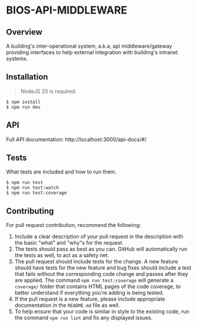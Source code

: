 # BIOS-API-MIDDLEWARE

## Overview

A building's inter-operational system, a.k.a, api middleware/gateway providing interfaces to help external integration with building's intranet systems. 

## Installation

> NodeJS 20 is required.

```
$ npm install
$ npm run dev
```

## API 

Full API documentation: http://localhost:3000/api-docs/#/

## Tests

What tests are included and how to run them.
```
$ npm run test
$ npm run test:watch
$ npm run test:coverage
```

## Contributing

For pull request contribution, recommend the following:

1. Include a clear description of your pull request in the description
   with the basic "what" and "why"s for the request.
2. The tests should pass as best as you can. GitHub will automatically run
   the tests as well, to act as a safety net.
3. The pull request should include tests for the change. A new feature should
   have tests for the new feature and bug fixes should include a test that fails
   without the corresponding code change and passes after they are applied.
   The command `npm run test:coverage` will generate a `coverage/` folder that
   contains HTML pages of the code coverage, to better understand if everything
   you're adding is being tested.
4. If the pull request is a new feature, please include appropriate documentation 
   in the `README.md` file as well.
5. To help ensure that your code is similar in style to the existing code,
   run the command `npm run lint` and fix any displayed issues.